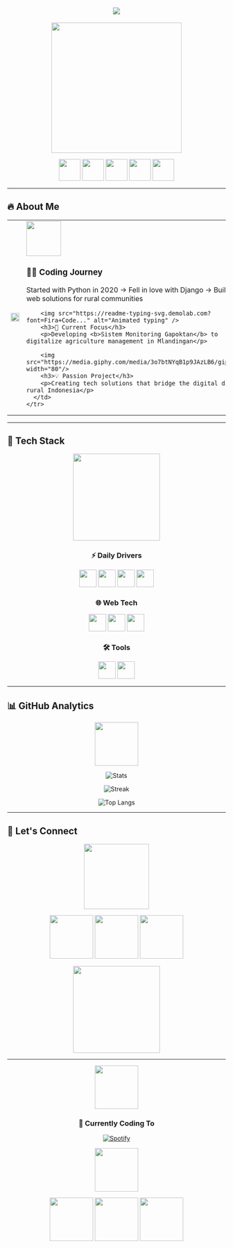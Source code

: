 <h1 align="center">
  <img src="https://readme-typing-svg.herokuapp.com/?font=Fira+Code&size=35&color=00F0FF&center=true&vCenter=true&width=600&lines=✨+Moh+Feri+Zainulla+Basir+✨;🚀+Front-End+Developer;🌱+Django+Specialist;💡+Tech+for+Rural+Development" />
</h1>

<p align="center">
  <img src="https://media.giphy.com/media/ZVik7pBtu9dNS/giphy.gif" width="300"/>
</p>

<p align="center">
  <img src="https://media.giphy.com/media/jIgXf4hgbHCeKiXpzz/giphy.gif" width="50"/> 
  <img src="https://media.giphy.com/media/3o7aCTfyhYawdOXcFW/giphy.gif" width="50"/> 
  <img src="https://media.giphy.com/media/3o7btPCcdNniyf0ArS/giphy.gif" width="50"/> 
  <img src="https://media.giphy.com/media/3o7aD2d7hy9ktXNDP2/giphy.gif" width="50"/> 
  <img src="https://media.giphy.com/media/3o7TKsQ8UQ4lBgKGTm/giphy.gif" width="50"/>
</p>

---

## 🔥 About Me

<div align="center">
  <table>
    <tr>
      <td width="50%">
        <img src="https://media.giphy.com/media/L1R1tvI9svkIWwpVYr/giphy.gif" width="100%"/>
      </td>
      <td width="50%">
        <img src="https://media.giphy.com/media/3oKIPnAiaMCws8nOsE/giphy.gif" width="80"/>
        <h3>👨‍💻 Coding Journey</h3>
        <p>Started with Python in 2020 → Fell in love with Django → Building web solutions for rural communities</p>
        
        <img src="https://readme-typing-svg.demolab.com?font=Fira+Code..." alt="Animated typing" />
        <h3>🌱 Current Focus</h3>
        <p>Developing <b>Sistem Monitoring Gapoktan</b> to digitalize agriculture management in Mlandingan</p>
        
        <img src="https://media.giphy.com/media/3o7btNYqB1p9JAzLB6/giphy.gif" width="80"/>
        <h3>💡 Passion Project</h3>
        <p>Creating tech solutions that bridge the digital divide in rural Indonesia</p>
      </td>
    </tr>
  </table>
</div>

---

## 🚀 Tech Stack

<div align="center">
  <img src="https://media.giphy.com/media/coxQHKASG60HrHtvkt/giphy.gif" width="200"/>
  
  ### ⚡ Daily Drivers
  <img src="https://media.giphy.com/media/KAq5w47R9rmTuvWOWa/giphy.gif" height="40"/> 
  <img src="https://media.giphy.com/media/fsEaZldNC8A1PJ3mwp/giphy.gif" height="40"/>
  <img src="https://media.giphy.com/media/XAxylRMCdpbEWUAvr8/giphy.gif" height="40"/>
  <img src="https://media.giphy.com/media/ln7z2eWriiQAllfVcn/giphy.gif" height="40"/>
  
  ### 🌐 Web Tech
  <img src="https://media.giphy.com/media/Sr8xDpMwVKOHUWDVRD/giphy.gif" height="40"/>
  <img src="https://media.giphy.com/media/jdPMeyv9rn0hZHh8n9/giphy.gif" height="40"/>
  <img src="https://media.giphy.com/media/kH6CqYiquZawmU1HI6/giphy.gif" height="40"/>
  
  ### 🛠️ Tools
  <img src="https://media.giphy.com/media/kH1DBkPNyZPOk0BxrM/giphy.gif" height="40"/>
  <img src="https://media.giphy.com/media/du3J3cXyzhj75IOgvA/giphy.gif" height="40"/>
</div>

---

## 📊 GitHub Analytics

<div align="center">
  <img src="https://media.giphy.com/media/iIqmM5tTjmpOB9mpbn/giphy.gif" width="100"/>
  
  ![Stats](https://github-readme-stats.vercel.app/api?username=ferizainulla&show_icons=true&theme=vision-friendly-dark&bg_color=000000&hide_border=true&count_private=true&include_all_commits=true&line_height=24)
  
  ![Streak](https://streak-stats.demolab.com?user=ferizainulla&theme=neon-dark&hide_border=true&date_format=j%20M%5B%20Y%5D&background=000000)
  
  ![Top Langs](https://github-readme-stats.vercel.app/api/top-langs/?username=ferizainulla&layout=compact&theme=vision-friendly-dark&bg_color=000000&hide_border=true)
</div>

---

## 🌟 Let's Connect

<div align="center">
  <img src="https://media.giphy.com/media/mGcNjsfWAjY5AEZNw6/giphy.gif" width="150"/>
  
  [<img src="https://media.giphy.com/media/HQTYdpx1yhxWpugAi2/giphy.gif" width="100"/>](mailto:cantikaputriaulia07@gmail.com)
  [<img src="https://media.giphy.com/media/KzJkzjggfGN5Py6nkT/giphy.gif" width="100"/>](https://linkedin.com)
  [<img src="https://media.giphy.com/media/ZbZaqRLY0XZQvX5Tj6/giphy.gif" width="100"/>](https://x.com/FeriBasyir86021)
  
  <img src="https://media.giphy.com/media/3o7TKwxYkeW0ZvTqsU/giphy.gif" width="200"/>
</div>

---

<div align="center">
  <img src="https://media.giphy.com/media/3o6Zt6ML6BklcajjsA/giphy.gif" width="100"/>
  
  ### 🎵 Currently Coding To
  [![Spotify](https://spotify-github-profile.vercel.app/api/view?uid=31k6jq2xq7q3kq3kq3kq3kq3kq3k&cover_image=true&theme=novatorem)](https://spotify-github-profile.vercel.app/api/view?uid=31k6jq2xq7q3kq3kq3kq3kq3kq3k&redirect=true)
  
  <img src="https://media.giphy.com/media/3o6Zt6ML6BklcajjsA/giphy.gif" width="100"/>
</div>

<p align="center">
  <img src="https://media.giphy.com/media/3o7TKsQ8UQ4lBgKGTm/giphy.gif" width="100"/>
  <img src="https://media.giphy.com/media/3o7TKsQ8UQ4lBgKGTm/giphy.gif" width="100"/>
  <img src="https://media.giphy.com/media/3o7TKsQ8UQ4lBgKGTm/giphy.gif" width="100"/>
</p>
